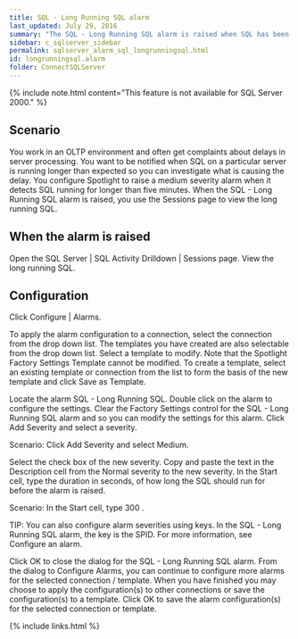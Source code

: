 ```yaml
---
title: SQL - Long Running SQL alarm
last_updated: July 29, 2016
summary: "The SQL - Long Running SQL alarm is raised when SQL has been running longer than a configured time. Because the (configured time) is unique to each environment, the SQL - Long Running SQL alarm, by default, is not configured."
sidebar: c_sqlserver_sidebar
permalink: sqlserver_alarm_sql_longrunningsql.html
id: longrunningsql.alarm
folder: ConnectSQLServer
---
```





{% include note.html content="This feature is not available for SQL Server 2000." %}



## Scenario

You work in an OLTP environment and often get complaints about delays in server processing. You want to be notified when SQL on a particular server is running longer than expected so you can investigate what is causing the delay. You configure Spotlight to raise a medium severity alarm when it detects SQL running for longer than five minutes. When the SQL - Long Running SQL alarm is raised, you use the Sessions page to view the long running SQL.


## When the alarm is raised

Open the SQL Server \| SQL Activity Drilldown \| Sessions page. View the long running SQL.

## Configuration

Click Configure \| Alarms.

To apply the alarm configuration to a connection, select the connection from the drop down list. The templates you have created are also selectable from the drop down list. Select a template to modify. Note that the Spotlight Factory Settings Template cannot be modified. To create a template, select an existing template or connection from the list to form the basis of the new template and click Save as Template.

Locate the alarm SQL - Long Running SQL. Double click on the alarm to configure the settings.
Clear the Factory Settings control for the SQL - Long Running SQL alarm and so you can modify the settings for this alarm.
Click Add Severity and select a severity.

Scenario: Click Add Severity and select Medium.

Select the check box of the new severity.
Copy and paste the text in the Description cell from the Normal severity to the new severity.
In the Start cell, type the duration in seconds, of how long the SQL should run for before the alarm is raised.

Scenario: In the Start cell, type 300 .


 TIP: You can also configure alarm severities using keys. In the SQL - Long Running SQL alarm, the key is the SPID. For more information, see Configure an alarm.


Click OK to close the dialog for the SQL - Long Running SQL alarm.
From the dialog to Configure Alarms, you can continue to configure more alarms for the selected connection / template. When you have finished you may choose to apply the configuration(s) to other connections or save the configuration(s) to a template.
Click OK to save the alarm configuration(s) for the selected connection or template.

{% include links.html %}
